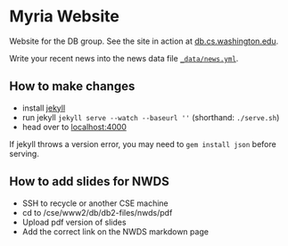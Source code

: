 # Myria Website

Website for the DB group.
See the site in action at [db.cs.washington.edu](http://db.cs.washington.edu/).

Write your recent news into the news data file [`_data/news.yml`](_data/news.yml).

## How to make changes

* install [jekyll](http://jekyllrb.com/)
* run jekyll `jekyll serve --watch --baseurl ''` (shorthand: `./serve.sh`)
* head over to [localhost:4000](http://127.0.0.1:4000)

If jekyll throws a version error, you may need to `gem install json` before serving.

## How to add slides for NWDS
* SSH to recycle or another CSE machine
* cd to /cse/www2/db/db2-files/nwds/pdf
* Upload pdf version of slides
* Add the correct link on the NWDS markdown page